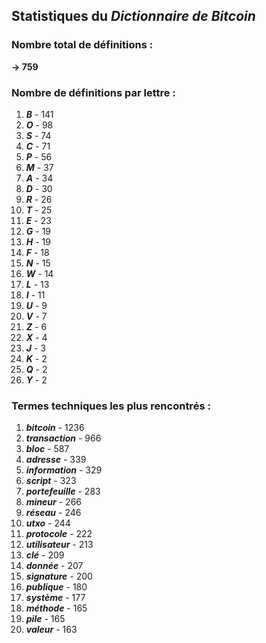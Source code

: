 ## Statistiques du *Dictionnaire de Bitcoin*

### Nombre total de définitions : 
**-> 759**

### Nombre de définitions par lettre :
1. ***B*** - 141
2. ***O*** - 98
3. ***S*** - 74
4. ***C*** - 71
5. ***P*** - 56
6. ***M*** - 37
7. ***A*** - 34
8. ***D*** - 30
9. ***R*** - 26
10. ***T*** - 25
11. ***E*** - 23
12. ***G*** - 19
13. ***H*** - 19
14. ***F*** - 18
15. ***N*** - 15
16. ***W*** - 14
17. ***L*** - 13
18. ***I*** - 11
19. ***U*** - 9
20. ***V*** - 7
21. ***Z*** - 6
22. ***X*** - 4
23. ***J*** - 3
24. ***K*** - 2
25. ***Q*** - 2
26. ***Y*** - 2

### Termes techniques les plus rencontrés :
1. ***bitcoin*** - 1236
2. ***transaction*** - 966
3. ***bloc*** - 587
4. ***adresse*** - 339
5. ***information*** - 329
6. ***script*** - 323
7. ***portefeuille*** - 283
8. ***mineur*** - 266
9. ***réseau*** - 246
10. ***utxo*** - 244
11. ***protocole*** - 222
12. ***utilisateur*** - 213
13. ***clé*** - 209
14. ***donnée*** - 207
15. ***signature*** - 200
16. ***publique*** - 180
17. ***système*** - 177
18. ***méthode*** - 165
19. ***pile*** - 165
20. ***valeur*** - 163
